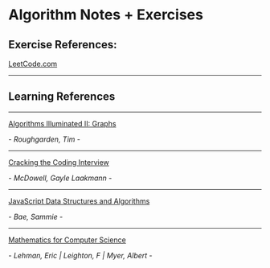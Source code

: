 # Algorithm Notes + Exercises

## Exercise References:

[LeetCode.com](https://leetcode.com "Leet Code Website")

---


## Learning References

---

[Algorithms Illuminated II: Graphs](https://www.amazon.com/dp/0999282921 "Algorithms Illuminated Part II")

\- _Roughgarden, Tim_ -

---

[Cracking the Coding Interview](http://www.crackingthecodinginterview.com/ "Cracking the Coding Interview Website")

\- _McDowell, Gayle Laakmann_ -

---

[JavaScript Data Structures and Algorithms](https://www.apress.com/gp/book/9781484239872 "JS Data Structures Algorithms on Apress")

\- _Bae, Sammie_ -

---

[Mathematics for Computer Science](https://courses.csail.mit.edu/6.042/spring17/mcs.pdf "MCS Online PDF")

\- _Lehman, Eric | Leighton, F | Myer, Albert_ -